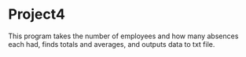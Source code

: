 # Project4
This program takes the number of employees and how many absences each had, finds totals and averages, and outputs data to txt file.
